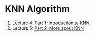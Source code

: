 # KNN Algorithm

1. Lecture 4:  [Part 1-Introduction to KNN](https://walidhadri.medium.com/k-nearest-neighbors-part-1-introduction-a67cfdd601a7)
2. Lecture 5: [Part 2-More about KNN](https://walidhadri.medium.com/k-nearest-neighbors-part-2-more-about-knn-fed643e4b648)
